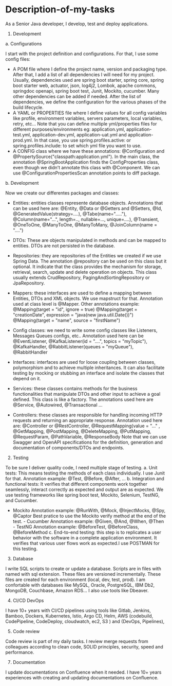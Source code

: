 # Description-of-my-tasks

 As a Senior Java developer, I develop, test and deploy applications.

1.	Development
   
a.	 Configurations

I start with the project definition and configurations. For that, I use some config files:
- A POM file where I define the project name, version and packaging type.  After that, I add a list of all dependencies I will need for my project. Usually, dependencies used are spring boot starter, spring core, spring boot starter web, actuator, json, log4j2, Lombok, apache commons, springdoc openapi, spring boot test, Junit, Mockito, cucumber. Many other dependencies can be added if needed. After the list of dependencies, we define the configuration for the various phases of the build lifecycle.
- A YAML or PROPERTIES file where I define values for all config variables like profile, environment variables, servers parameters, local variables, retry, etc... Note that you can define multiple yml/properties files for different purposes/environments eg: application.yml, application-test.yml, application-dev.yml, application-uat.yml and application-prod.yml. In that case, you use spring.profiles.active: or spring.profiles.include: to set which yml file you want to use.
- A CONFIG class where we have these annotations: @Configuration and 
@PropertySource("classpath:application.yml"). In the main class, the annotation @SpringBootApplication finds the ConfigProperties class, even though we didn’t annotate this class with @Component. We can use @ConfigurationPropertiesScan annotation points to diff package.

b.	Development

Now we create our differentes packages and classes:

- Entities: entities classes represente database objects. Annotations that can be used here are: @Entity, @Data or @Getters and  @Setters, @Id,  @GeneratedValue(strategy=….), @Tabe(name="….."), @Column(name="…", length=.., nullable=…, unique=….), @Transient, @OneToOne, @ManyToOne, @ManyToMany, @JoinColumn(name = "….")

- DTOs: These are objects manipulated in methods and can be mapped to entities. DTOs are not persisted in the database.

- Repositories: they are repositories of the Entities we created if we use Spring Data. The annotation @repository can be used on this class but it optional. It indicate that the class provides the mechanism for storage, retrieval, search, update and delete operation on objects. This class usually extends CrudRepository, PagingAndSortingRepository or JpaRepository.

- Mappers: these interfaces are used to define a mapping between Entities, DTOs and XML objects. We use mapstruct for that. Annotation used at class level is @Mapper. Other annotations example:
@Mapping(target = "id", ignore = true)
@Mapping(target = "creationDate", expression = "java(new java.util.Date())")
@Mapping(target = "name", source = "firstName")

- Config classes: we need to write some config classes like Listeners, Messages Queues configs, etc..
Annotation used here can be @EventListener, @KafkaListener(id = "….", topics = "myTopic"), @KafkaHandler, @RabbitListener(queues = "myQueue"), @RabbitHandler

- Interfaces: interfaces are used for loose coupling between classes, polymorphism and to achieve multiple inheritances. It can also facilitate testing by mocking or stubbing an interface and isolate the classes that depend on it.
 
- Services:  these classes contains methods for the business functionalities that manipulate DTOs and other input to achieve a goal defined. This class is like a factory. The annotations used here are @Service, @Autowired,  @Transactional …

- Controllers: these classes are responsible for handling incoming HTTP requests and returning an appropriate response. Annotation used here are: @Controller or @RestController, @RequestMapping(value = "…" , @GetMapping,  @PostMapping, @DeleteMapping, @PutMapping,  @RequestParam, @PathVariable, @ResponseBody
Note that we can use Swagger and OpenAPI specifications for the definition, generation and documentation of components/DTOs and endpoints.


2.	Testing
   
To be sure I deliver quality code, I need multiple stage of testing.
a.	Unit tests: This means testing the methods of each class individually. I use Junit for that. Annotation example: @Test, @Before, @After, …
b.	Integration and functional tests: It verifies that different components work together seamlessly, interact correctly as expected and output are as expected. We use testing frameworks like spring boot test, Mockito, Selenium, TestNG, and Cucumber. 
- Mockito Annotation example: @RunWith, @Mock, @InjectMocks, @Spy, @Captor
Best pratice to use the Mockito verify method at the end of the test.
              - Cucumber Annotation example: @Given, @And, @When, @Then
              - TestNG Annotation example: @BeforeTest, @BeforeClass, @BeforeMethod
c.	End-to-end testing: this step is to replicates a user behavior with the software in a complete application environment. It verifies that various user flows work as expected.I use POSTMAN for this testing.


3.	Database
   
I write SQL scripts to create or update a database. Scripts are in files with named with sql extension. These files are versioned incrementally. These files are created for each environment (local, dev, test, prod).
I am confortable with databases like MySQL, Oracle, PostgreSQL, IBM Db2, MongoDB, Couchbase, Amazon RDS…
I also use tools like Dbeaver.

4.	CI/CD DevOps
   
I have 10+ years with CI/CD pipelines using tools like Gitlab, Jenkins, Bamboo, Dockers, Kubernetes, Istio,  Argo CD,  Helm,  AWS (codebuild,  CodePipeline, CodeDeploy, cloudwatch, ec2, S3 ) and (DevOps, Pipelines),

5.	Code review
   
Code review is part of my daily tasks. I review merge requests from colleagues according to clean code, SOLID principles, security, speed and performance.

7.	Documentation
   
I update documentations on Confluence when it needed. I have 10+ years experiences with creating and updating documentations on Confluence.



